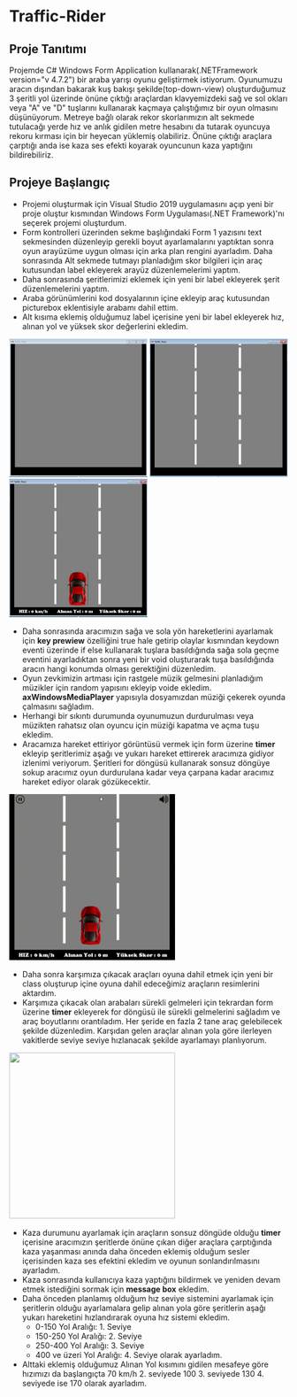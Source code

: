 # Traffic-Rider
## Proje Tanıtımı
Projemde C# Windows Form Application kullanarak(.NETFramework version="v  4.7.2") bir araba yarışı oyunu geliştirmek istiyorum. Oyunumuzu aracın dışından bakarak kuş bakışı şekilde(top-down-view) oluşturduğumuz 3 şeritli yol üzerinde önüne çıktığı araçlardan klavyemizdeki sağ ve sol okları veya "A" ve "D" tuşlarını kullanarak kaçmaya çalıştığımız bir oyun olmasını düşünüyorum. Metreye bağlı olarak rekor skorlarımızın alt sekmede tutulacağı yerde
hız ve anlık gidilen metre hesabını da tutarak oyuncuya rekoru kırması için bir heyecan yüklemiş olabiliriz. 
Önüne çıktığı araçlara çarptığı anda ise kaza ses efekti koyarak oyuncunun kaza yaptığını bildirebiliriz.

## Projeye Başlangıç
* Projemi oluşturmak için Visual Studio 2019 uygulamasını açıp yeni bir proje oluştur kısmından Windows Form Uygulaması(.NET Framework)'nı seçerek projemi oluşturdum.
* Form kontrolleri üzerinden sekme başlığındaki Form 1 yazısını text sekmesinden düzenleyip gerekli boyut ayarlamalarını yaptıktan sonra oyun arayüzüme uygun olması için arka plan rengini ayarladım. Daha sonrasında Alt sekmede tutmayı planladığım skor bilgileri için araç kutusundan label ekleyerek arayüz düzenlemelerimi yaptım.
* Daha sonrasında şeritlerimizi eklemek için yeni bir label ekleyerek şerit düzenlemelerini yaptım.
* Araba görünümlerini kod dosyalarının içine ekleyip araç kutusundan picturebox eklentisiyle arabamı dahil ettim.
* Alt kısıma eklemiş olduğumuz label içerisine yeni bir label ekleyerek hız, alınan yol ve yüksek skor değerlerini ekledim.

<img src="steps/step1.png" width="250" height="250"> <img src="steps/step2.png" width="250" height="250"> <img src="steps/step3.png" width="250" height="250">

* Daha sonrasında aracımızın sağa ve sola yön hareketlerini ayarlamak için **key prewiew** özelliğini true hale getirip olaylar kısmından keydown eventi üzerinde if else kullanarak tuşlara basıldığında sağa sola geçme eventini ayarladıktan sonra yeni bir void oluşturarak tuşa basıldığında aracın hangi konumda olması gerektiğini düzenledim.
* Oyun zevkimizin artması için rastgele müzik gelmesini planladığım müzikler için random yapısını ekleyip voide ekledim. **axWindowsMediaPlayer** yapısıyla dosyamızdan müziği çekerek oyunda çalmasını sağladım.
* Herhangi bir sıkıntı durumunda oyunumuzun durdurulması veya müzikten rahatsız olan oyuncu için müziği kapatma ve açma tuşu ekledim.
* Aracamıza hareket ettiriyor görüntüsü vermek için form üzerine **timer** ekleyip şeritlerimiz aşağı ve yukarı hareket ettirerek aracımıza gidiyor izlenimi veriyorum. Şeritleri for döngüsü kullanarak sonsuz döngüye sokup aracımız oyun durdurulana kadar veya çarpana kadar aracımız hareket ediyor olarak gözükecektir.
<img src="steps/arabagif.gif" width="300" height="300">

* Daha sonra karşımıza çıkacak araçları oyuna dahil etmek için yeni bir class oluşturup içine oyuna dahil edeceğimiz araçların resimlerini aktardım.
* Karşımıza çıkacak olan arabaları sürekli gelmeleri için tekrardan form üzerine **timer** ekleyerek for döngüsü ile sürekli gelmelerini sağladım ve araç boyutlarını orantıladım. Her şeride en fazla 2 tane araç gelebilecek şekilde düzenledim. Karşıdan gelen araçlar alınan yola göre ilerleyen vakitlerde seviye seviye hızlanacak şekilde ayarlamayı planlıyorum.
<img src="steps/aracgif.gif" width="300" height="300">

* Kaza durumunu ayarlamak için araçların sonsuz döngüde olduğu **timer** içerisine aracımızın şeritlerde önüne çıkan diğer araçlara çarptığında kaza yaşanması anında daha önceden eklemiş olduğum sesler içerisinden kaza ses efektini ekledim ve oyunun sonlandırılmasını ayarladım.
* Kaza sonrasında kullanıcıya kaza yaptığını bildirmek ve yeniden devam etmek istediğini sormak için **message box** ekledim.
* Daha önceden planlamış olduğum hız seviye sistemini ayarlamak için şeritlerin olduğu ayarlamalara gelip alınan yola göre şeritlerin aşağı yukarı hareketini hızlandırarak oyuna hız sistemi ekledim. 
  - 0-150 Yol Aralığı: 1. Seviye
  - 150-250 Yol Aralığı: 2. Seviye
  - 250-400 Yol Aralığı: 3. Seviye
  - 400 ve üzeri Yol Aralığı: 4. Seviye olarak ayarladım.
* Alttaki eklemiş olduğumuz Alınan Yol kısımını gidilen mesafeye göre hızımızı da başlangıçta 70 km/h 2. seviyede 100 3. seviyede 130 4. seviyede ise 170 olarak ayarladım.
